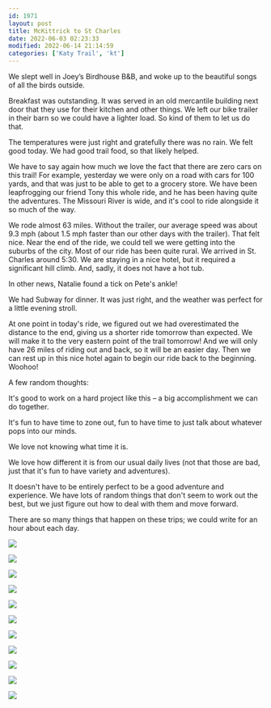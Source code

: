 ```yaml
---
id: 1971
layout: post
title: McKittrick to St Charles
date: 2022-06-03 02:23:33
modified: 2022-06-14 21:14:59
categories: ['Katy Trail', 'kt']
---
```



We slept well in Joey’s Birdhouse B&B, and woke up to the beautiful songs of all the birds outside.




Breakfast was outstanding. It was served in an old mercantile building next door that they use for their kitchen and other things. We left our bike trailer in their barn so we could have a lighter load. So kind of them to let us do that.




The temperatures were just right and gratefully there was no rain. We felt good today. We had good trail food, so that likely helped.




We have to say again how much we love the fact that there are zero cars on this trail! For example, yesterday we were only on a road with cars for 100 yards, and that was just to be able to get to a grocery store. We have been leapfrogging our friend Tony this whole ride, and he has been having quite the adventures. The Missouri River is wide, and it's cool to ride alongside it so much of the way.




We rode almost 63 miles. Without the trailer, our average speed was about 9.3 mph (about 1.5 mph faster than our other days with the trailer). That felt nice. Near the end of the ride, we could tell we were getting into the suburbs of the city. Most of our ride has been quite rural. We arrived in St. Charles around 5:30. We are staying in a nice hotel, but it required a significant hill climb. And, sadly, it does not have a hot tub. 




In other news, Natalie found a tick on Pete's ankle! 




We had Subway for dinner. It was just right, and the weather was perfect for a little evening stroll.




At one point in today's ride, we figured out we had overestimated the distance to the end, giving us a shorter ride tomorrow than expected. We will make it to the very eastern point of the trail tomorrow! And we will only have 26 miles of riding out and back, so it will be an easier day. Then we can rest up in this nice hotel again to begin our ride back to the beginning. Woohoo!




A few random thoughts:




It's good to work on a hard project like this – a big accomplishment we can do together.




It's fun to have time to zone out, fun to have time to just talk about whatever pops into our minds.




We love not knowing what time it is.




We love how different it is from our usual daily lives (not that those are bad, just that it's fun to have variety and adventures).




It doesn't have to be entirely perfect to be a good adventure and experience. We have lots of random things that don't seem to work out the best, but we just figure out how to deal with them and move forward.




There are so many things that happen on these trips; we could write for an hour about each day. 





![](https://rode.whitings.org/wp-content/uploads/2022/06/wp-1654218823185-scaled.jpg)


![](https://rode.whitings.org/wp-content/uploads/2022/06/wp-1654218823207-scaled.jpg)


![](https://rode.whitings.org/wp-content/uploads/2022/06/wp-1654218823237-scaled.jpg)


![](https://rode.whitings.org/wp-content/uploads/2022/06/wp-1654218823082-scaled.jpg)


![](https://rode.whitings.org/wp-content/uploads/2022/06/wp-1654218823054-scaled.jpg)


![](https://rode.whitings.org/wp-content/uploads/2022/06/wp-1654218823156-scaled.jpg)


![](https://rode.whitings.org/wp-content/uploads/2022/06/wp-1654218823021-scaled.jpg)


![](https://rode.whitings.org/wp-content/uploads/2022/06/wp-1654218822996-scaled.jpg)


![](https://rode.whitings.org/wp-content/uploads/2022/06/wp-1654218823133-scaled.jpg)


![](https://rode.whitings.org/wp-content/uploads/2022/06/wp-1654218823116-scaled.jpg)


![](https://rode.whitings.org/wp-content/uploads/2022/06/wp-1654218822953-scaled.jpg)


